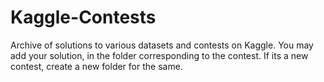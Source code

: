 # Kaggle-Contests
Archive of solutions to various datasets and contests on Kaggle. You may add your solution, in the folder corresponding to the contest. If its a new contest, create a new folder for the same.
